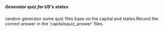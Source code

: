 
##### Generator quiz for US's states
random generator some quiz files base on the capital and states.Record the correct answer in the 'capitalsquiz_answer' files.
